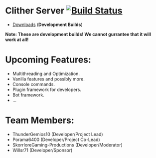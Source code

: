 # Clither Server [![Build Status](https://jenkins.willsr71.net/job/Clither-API/badge/icon)](https://jenkins.willsr71.net/job/Clither-API/)

* [Downloads](https://jenkins.willsr71.net/job/Clither-Server/) (**Development Builds**)

**Note: These are development builds! We cannot gurrantee that it will work at all!**

# Upcoming Features:
* Multithreading and Optimization.
* Vanilla features and possibly more.
* Console commands.
* Plugin framework for developers.
* Bot framework.
* ...

# Team Members:
* ThunderGemios10 (Developer/Project Lead)
* Porama6400 (Developer/Project Co-Lead)
* SkorrloreGaming-Productions (Developer/Moderator)
* Willsr71 (Developer/Sponsor)
